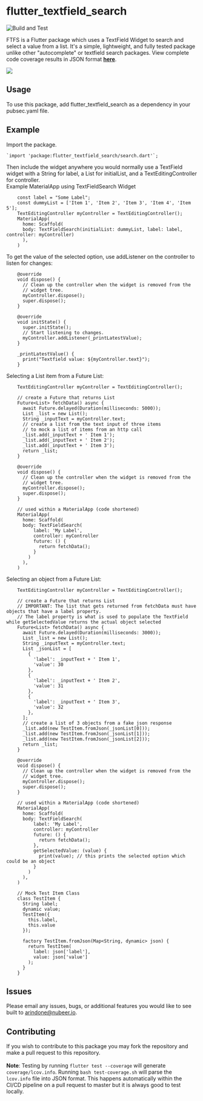 # flutter_textfield_search
![Build and Test](https://github.com/alexrindone/flutter_textfield_search/workflows/Build%20and%20Tests/badge.svg)

FTFS is a Flutter package which uses a TextField Widget to search and select a value from a list. It's a simple, lightweight, and fully tested package unlike other "autocomplete" or textfield search packages. View complete code coverage results in JSON format  **[here](https://raw.githubusercontent.com/alexrindone/flutter_textfield_search/master/coverage/coverage.json)**.

<img src="https://i.imgur.com/lXmQghw.gif" />

## Usage
To use this package, add flutter_textfield_search as a dependency in your pubsec.yaml file.

## Example
Import the package.

    `import 'package:flutter_textfield_search/search.dart'`;

Then include the widget anywhere you would normally use a TextField widget with a String for label, a List for initialList, and a TextEditingController for controller.
    <br>Example MaterialApp using TextFieldSearch Widget
    <br>

        const label = "Some Label";
        const dummyList = ['Item 1', 'Item 2', 'Item 3', 'Item 4', 'Item 5'];
        TextEditingController myController = TextEditingController();
        MaterialApp(
          home: Scaffold(
          body: TextFieldSearch(initialList: dummyList, label: label, controller: myController)
          ),
        )
        
To get the value of the selected option, use addListener on the controller to listen for changes:

        @override
        void dispose() {
          // Clean up the controller when the widget is removed from the
          // widget tree.
          myController.dispose();
          super.dispose();
        }

        @override
        void initState() {
          super.initState();
          // Start listening to changes.
          myController.addListener(_printLatestValue);
        }
        
        _printLatestValue() {
          print("Textfield value: ${myController.text}");
        }

Selecting a List item from a Future List:
        
        TextEditingController myController = TextEditingController();

        // create a Future that returns List
        Future<List> fetchData() async {
          await Future.delayed(Duration(milliseconds: 5000));
          List _list = new List();
          String _inputText = myController.text;
          // create a list from the text input of three items
          // to mock a list of items from an http call
          _list.add(_inputText + ' Item 1');
          _list.add(_inputText + ' Item 2');
          _list.add(_inputText + ' Item 3');
          return _list;
        }

        @override
        void dispose() {
          // Clean up the controller when the widget is removed from the
          // widget tree.
          myController.dispose();
          super.dispose();
        }

        // used within a MaterialApp (code shortened)
        MaterialApp(
          home: Scaffold(
          body: TextFieldSearch(
              label: 'My Label', 
              controller: myController
              future: () {
                return fetchData();
              }
            )
          ),
        )

Selecting an object from a Future List:
        
        TextEditingController myController = TextEditingController();

        // create a Future that returns List
        // IMPORTANT: The list that gets returned from fetchData must have objects that have a label property.
        // The label property is what is used to populate the TextField while getSelectedValue returns the actual object selected
        Future<List> fetchData() async {
          await Future.delayed(Duration(milliseconds: 3000));
          List _list = new List();
          String _inputText = myController.text;
          List _jsonList = [
            {
              'label': _inputText + ' Item 1',
              'value': 30
            },
            {
              'label': _inputText + ' Item 2',
              'value': 31
            },
            {
              'label': _inputText + ' Item 3',
              'value': 32
            },
          ];
          // create a list of 3 objects from a fake json response
          _list.add(new TestItem.fromJson(_jsonList[0]));
          _list.add(new TestItem.fromJson(_jsonList[1]));
          _list.add(new TestItem.fromJson(_jsonList[2]));
          return _list;
        }

        @override
        void dispose() {
          // Clean up the controller when the widget is removed from the
          // widget tree.
          myController.dispose();
          super.dispose();
        }

        // used within a MaterialApp (code shortened)
        MaterialApp(
          home: Scaffold(
          body: TextFieldSearch(
              label: 'My Label', 
              controller: myController
              future: () {
                return fetchData();
              },
              getSelectedValue: (value) {
                print(value); // this prints the selected option which could be an object
              }
            )
          ),
        )

        // Mock Test Item Class
        class TestItem {
          String label;
          dynamic value;
          TestItem({
            this.label,
            this.value
          });

          factory TestItem.fromJson(Map<String, dynamic> json) {
            return TestItem(
              label: json['label'],
              value: json['value']
            );
          }
        }

## Issues

Please email any issues, bugs, or additional features you would like to see built to arindone@nubeer.io.

## Contributing

If you wish to contribute to this package you may fork the repository and make a pull request to this repository.
<br><br>**Note**: Testing by running `flutter test --coverage` will generate `coverage/lcov.info`. Running `bash test-coverage.sh` will parse the `lcov.info` file into JSON format. This happens automatically within the CI/CD pipeline on a pull request to master but it is always good to test locally.
